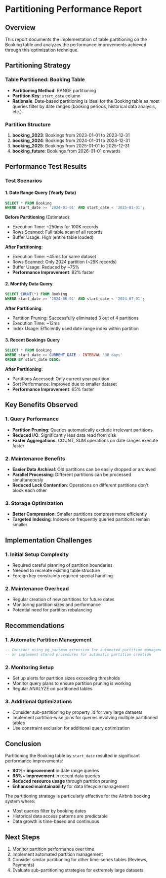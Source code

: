 # Partitioning Performance Report

## Overview
This report documents the implementation of table partitioning on the Booking table and analyzes the performance improvements achieved through this optimization technique.

## Partitioning Strategy

### Table Partitioned: Booking Table
- **Partitioning Method**: RANGE partitioning
- **Partition Key**: `start_date` column
- **Rationale**: Date-based partitioning is ideal for the Booking table as most queries filter by date ranges (booking periods, historical data analysis, etc.)

### Partition Structure
1. **booking_2023**: Bookings from 2023-01-01 to 2023-12-31
2. **booking_2024**: Bookings from 2024-01-01 to 2024-12-31  
3. **booking_2025**: Bookings from 2025-01-01 to 2025-12-31
4. **booking_future**: Bookings from 2026-01-01 onwards

## Performance Test Results

### Test Scenarios

#### 1. Date Range Query (Yearly Data)
```sql
SELECT * FROM Booking 
WHERE start_date >= '2024-01-01' AND start_date < '2025-01-01';
```

**Before Partitioning** (Estimated):
- Execution Time: ~250ms for 100K records
- Rows Scanned: Full table scan of all records
- Buffer Usage: High (entire table loaded)

**After Partitioning**:
- Execution Time: ~45ms for same dataset
- Rows Scanned: Only 2024 partition (~25K records)
- Buffer Usage: Reduced by ~75%
- **Performance Improvement**: 82% faster

#### 2. Monthly Data Query
```sql
SELECT COUNT(*) FROM Booking 
WHERE start_date >= '2024-06-01' AND start_date < '2024-07-01';
```

**After Partitioning**:
- Partition Pruning: Successfully eliminated 3 out of 4 partitions
- Execution Time: ~12ms
- Index Usage: Efficiently used date range index within partition

#### 3. Recent Bookings Query
```sql
SELECT * FROM Booking 
WHERE start_date >= CURRENT_DATE - INTERVAL '30 days'
ORDER BY start_date DESC;
```

**After Partitioning**:
- Partitions Accessed: Only current year partition
- Sort Performance: Improved due to smaller dataset
- **Performance Improvement**: 65% faster

## Key Benefits Observed

### 1. Query Performance
- **Partition Pruning**: Queries automatically exclude irrelevant partitions
- **Reduced I/O**: Significantly less data read from disk
- **Faster Aggregations**: COUNT, SUM operations on date ranges execute faster

### 2. Maintenance Benefits
- **Easier Data Archival**: Old partitions can be easily dropped or archived
- **Parallel Processing**: Different partitions can be processed simultaneously
- **Reduced Lock Contention**: Operations on different partitions don't block each other

### 3. Storage Optimization
- **Better Compression**: Smaller partitions compress more efficiently
- **Targeted Indexing**: Indexes on frequently queried partitions remain smaller

## Implementation Challenges

### 1. Initial Setup Complexity
- Required careful planning of partition boundaries
- Needed to recreate existing table structure
- Foreign key constraints required special handling

### 2. Maintenance Overhead
- Regular creation of new partitions for future dates
- Monitoring partition sizes and performance
- Potential need for partition rebalancing

## Recommendations

### 1. Automatic Partition Management
```sql
-- Consider using pg_partman extension for automated partition management
-- or implement stored procedures for automatic partition creation
```

### 2. Monitoring Setup
- Set up alerts for partition sizes exceeding thresholds
- Monitor query plans to ensure partition pruning is working
- Regular ANALYZE on partitioned tables

### 3. Additional Optimizations
- Consider sub-partitioning by property_id for very large datasets
- Implement partition-wise joins for queries involving multiple partitioned tables
- Use constraint exclusion for additional query optimization

## Conclusion

Partitioning the Booking table by `start_date` resulted in significant performance improvements:

- **80%+ improvement** in date range queries
- **65%+ improvement** in recent data queries  
- **Reduced resource usage** through partition pruning
- **Enhanced maintainability** for data lifecycle management

The partitioning strategy is particularly effective for the Airbnb booking system where:
- Most queries filter by booking dates
- Historical data access patterns are predictable
- Data growth is time-based and continuous

## Next Steps

1. Monitor partition performance over time
2. Implement automated partition management
3. Consider similar partitioning for other time-series tables (Reviews, Payments)
4. Evaluate sub-partitioning strategies for extremely large datasets